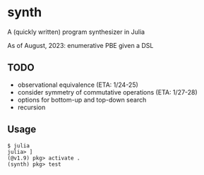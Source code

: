 # synth

A (quickly written) program synthesizer in Julia

As of August, 2023: enumerative PBE given a DSL

## TODO

- observational equivalence (ETA: 1/24-25)
- consider symmetry of commutative operations (ETA: 1/27-28)
- options for bottom-up and top-down search
- recursion

## Usage

```
$ julia
julia> ]
(@v1.9) pkg> activate .
(synth) pkg> test
```
